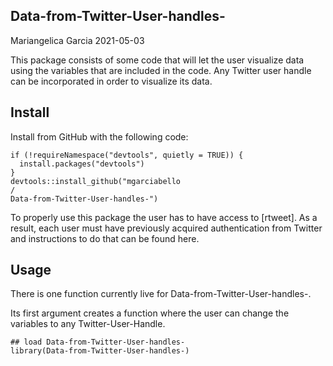 ## Data-from-Twitter-User-handles-
Mariangelica Garcia 2021-05-03

This package consists of some code that will let the user visualize data using the variables that are included in the code. Any Twitter user handle can be incorporated in order to visualize its data.

## Install
Install from GitHub with the following code:
```
if (!requireNamespace("devtools", quietly = TRUE)) {
  install.packages("devtools")
}
devtools::install_github("mgarciabello
/
Data-from-Twitter-User-handles-")
```
To properly use this package the user has to have access to [rtweet]. As a result, each user must have previously acquired authentication from Twitter and instructions to do that can be found here.

## Usage
There is one function currently live for Data-from-Twitter-User-handles-.

Its first argument creates a function where the user can change the variables to any Twitter-User-Handle.
```
## load Data-from-Twitter-User-handles-
library(Data-from-Twitter-User-handles-)
```
